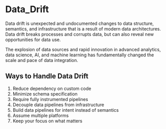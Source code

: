 # Data_Drift
Data drift is unexpected and undocumented changes to data structure, semantics, and infrastructure that is a result of modern data architectures. Data drift breaks processes and corrupts data, but can also reveal new opportunities for data use.


The explosion of data sources and rapid innovation in advanced analytics, data science, AI, and machine learning has fundamentally changed the scale and pace of data integration. 


## Ways to Handle Data Drift
1. Reduce dependency on custom code
2. Minimize schema specification
3. Require fully instrumented pipelines
4. Decouple data pipelines from infrastructure
5. Build data pipelines for intent instead of semantics
6. Assume multiple platforms
7. Keep your focus on what matters
